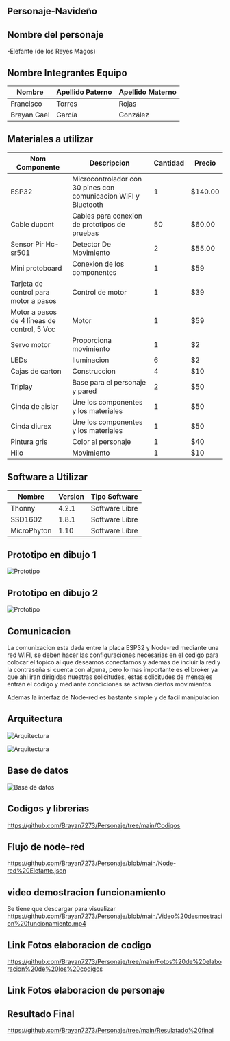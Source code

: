 ## Personaje-Navideño


## Nombre del personaje 

-Elefante (de los Reyes Magos)

##  Nombre Integrantes Equipo

|Nombre | Apellido Paterno | Apellido Materno |
|-|-|-|
|Francisco|Torres|Rojas|
|Brayan Gael|García|González|

## Materiales a utilizar


|Nom Componente | Descripcion | Cantidad| Precio|
|-|-|-|-|
|ESP32|Microcontrolador con 30 pines con comunicacion WIFI y Bluetooth|1|$140.00|
|Cable dupont|Cables para conexion de prototipos de pruebas|50|$60.00|
|Sensor Pir Hc-sr501|Detector De Movimiento|2|$55.00|
|Mini protoboard |Conexion de los componentes|1|$59|
|Tarjeta de control para motor a pasos |Control de motor|1|$39|
|Motor a pasos de 4 líneas de control, 5 Vcc |Motor|1|$59|
|Servo motor |Proporciona movimiento|1|$2|
|LEDs |Iluminacion|6|$2|
|Cajas de carton|Construccion|4|$10|
|Triplay |Base para el personaje y pared|2|$50|
|Cinda de aislar |Une los componentes y los materiales|1|$50|
|Cinda diurex |Une los componentes y los materiales|1|$50|
|Pintura gris |Color al personaje|1|$40|
|Hilo |Movimiento|1|$10|



## Software a Utilizar
|Nombre|Version|Tipo Software|
|-|-|-|
|Thonny|4.2.1|Software Libre|
|SSD1602|1.8.1|Software Libre|
|MicroPhyton|1.10|Software Libre|

## Prototipo en dibujo 1

![Prototipo](https://github.com/Brayan7273/Personaje/blob/main/Bocetos/Boceto%201.jpeg)

## Prototipo en dibujo 2

![Prototipo](https://github.com/Brayan7273/Personaje/blob/main/Bocetos/Boceto%202.jpeg)
## Comunicacion
La comunixacion esta dada entre la placa ESP32 y Node-red mediante una red WIFI, se deben hacer las configuraciones necesarias en el codigo para colocar el topico al que deseamos conectarnos y ademas de incluir la red y la contraseña si cuenta con alguna, pero lo mas importante es el broker ya que ahi iran dirigidas nuestras solicitudes, estas solicitudes de mensajes entran el codigo y mediante condiciones se activan ciertos movimientos

Ademas la interfaz de Node-red es bastante simple y de facil manipulacion

## Arquitectura 
![Arquitectura](https://github.com/Brayan7273/Personaje/blob/main/Arquitectura/Arquitectura%201.jpeg)

![Arquitectura](https://github.com/Brayan7273/Personaje/blob/main/Arquitectura/Arquitectura%202.jpeg)


## Base de datos
![Base de datos](https://github.com/Brayan7273/Personaje/blob/main/Base%20de%20datos/Base%20de%20datos.jpeg)


## Codigos y librerias
https://github.com/Brayan7273/Personaje/tree/main/Codigos

## Flujo de node-red
https://github.com/Brayan7273/Personaje/blob/main/Node-red%20Elefante.json

## video demostracion funcionamiento
Se tiene que descargar para visualizar 
https://github.com/Brayan7273/Personaje/blob/main/Video%20desmostracion%20funcionamiento.mp4

## Link Fotos elaboracion de codigo
https://github.com/Brayan7273/Personaje/tree/main/Fotos%20de%20elaboracion%20de%20los%20codigos

## Link Fotos elaboracion de personaje

## Resultado Final
https://github.com/Brayan7273/Personaje/tree/main/Resulatado%20final





